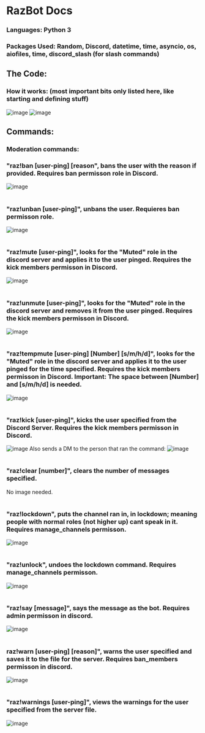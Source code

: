 # RazBot Docs

### Languages: Python 3
### Packages Used: Random, Discord, datetime, time, asyncio, os, aiofiles, time, discord_slash (for slash commands)

## The Code:
### How it works: (most important bits only listed here, like starting and defining stuff)
![image](https://user-images.githubusercontent.com/56600481/114587909-05ad7c00-9c7e-11eb-8b1e-a8fbcd92d5ec.png)
![image](https://user-images.githubusercontent.com/56600481/114589809-efa0bb00-9c7f-11eb-90d4-7b51f1d32c94.png)




## Commands:
### Moderation commands:
### "raz!ban [user-ping] [reason", bans the user with the reason if provided. Requires ban permisson role in Discord.
![image](https://user-images.githubusercontent.com/56600481/114583458-81f19080-9c79-11eb-97bf-15d577479cba.png)
#
### "raz!unban [user-ping]", unbans the user. Requieres ban permisson role.
![image](https://user-images.githubusercontent.com/56600481/114584218-54f1ad80-9c7a-11eb-9983-cf8eb65a7cff.png)
#
### "raz!mute [user-ping]", looks for the "Muted" role in the discord server and applies it to the user pinged. Requires the kick members permisson in Discord.
![image](https://user-images.githubusercontent.com/56600481/114584574-ba459e80-9c7a-11eb-905c-fffc0cc3de35.png)
#
### "raz!unmute [user-ping]", looks for the "Muted" role in the discord server and removes it from the user pinged. Requires the kick members permisson in Discord.
![image](https://user-images.githubusercontent.com/56600481/114584992-1a3c4500-9c7b-11eb-997c-75004d98c9cd.png)
#
### "raz!tempmute [user-ping] [Number] [s/m/h/d]", looks for the "Muted" role in the discord server and applies it to the user pinged for the time specified. Requires the kick members permisson in Discord. Important: The space between [Number] and [s/m/h/d] is needed.
![image](https://user-images.githubusercontent.com/56600481/114585133-3cce5e00-9c7b-11eb-9712-2746abd3d6d0.png)
#
### "raz!kick [user-ping]", kicks the user specified from the Discord Server. Requires the kick members permisson in Discord.
![image](https://user-images.githubusercontent.com/56600481/114585352-74d5a100-9c7b-11eb-91c2-3a2b19f9ef38.png)
Also sends a DM to the person that ran the command: ![image](https://user-images.githubusercontent.com/56600481/114585412-83bc5380-9c7b-11eb-90a7-cdea432b9d3f.png)
#
### "raz!clear [number]", clears the number of messages specified. 
No image needed.
#
### "raz!lockdown", puts the channel ran in, in lockdown; meaning people with normal roles (not higher up) cant speak in it. Requires manage_channels permisson.
![image](https://user-images.githubusercontent.com/56600481/114585630-c0884a80-9c7b-11eb-80c1-8c623b0036d0.png)
#
### "raz!unlock", undoes the lockdown command. Requires manage_channels permisson.
![image](https://user-images.githubusercontent.com/56600481/114585661-ca11b280-9c7b-11eb-8dd4-c37f1e1b0a63.png)
#
### "raz!say [message]", says the message as the bot. Requires admin permisson in discord. 
![image](https://user-images.githubusercontent.com/56600481/114586031-24127800-9c7c-11eb-8520-66ad8c2d0e0e.png)
#
### raz!warn [user-ping] [reason]", warns the user specified and saves it to the file for the server. Requires ban_members permisson in discord.
![image](https://user-images.githubusercontent.com/56600481/114586292-6936aa00-9c7c-11eb-9c05-56adef2a0286.png)
#
### "raz!warnings [user-ping]", views the warnings for the user specified from the server file.
![image](https://user-images.githubusercontent.com/56600481/114586364-7b184d00-9c7c-11eb-9047-0895821e9777.png)
#
###
